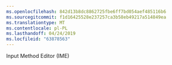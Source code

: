 ```yaml
---
ms.openlocfilehash: 842d13b8dc8862725fbe6ff7bd054aef485116b6
ms.sourcegitcommit: f1d16425528e237257ca3b58eb49217a514849ea
ms.translationtype: MT
ms.contentlocale: pl-PL
ms.lasthandoff: 04/24/2019
ms.locfileid: "63878563"
---
```

Input Method Editor (IME)
